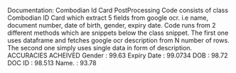 Documentation:
Combodian Id Card PostProcessing
Code consists of class Combodian ID Card which extract 5 fields from google ocr. i.e name, document number, date of birth, gender, expiry date. 
Code runs from 2 different methods which are snippets below the class snippet. The first one uses dataframe and fetches google ocr description from N number of rows. 
The second one simply uses single data in form of description.
ACCURACIES ACHEIVED
Gender : 99.63
Expiry Date : 99.0734
DOB : 98.72
DOC ID : 98.513
Name. : 93.78
